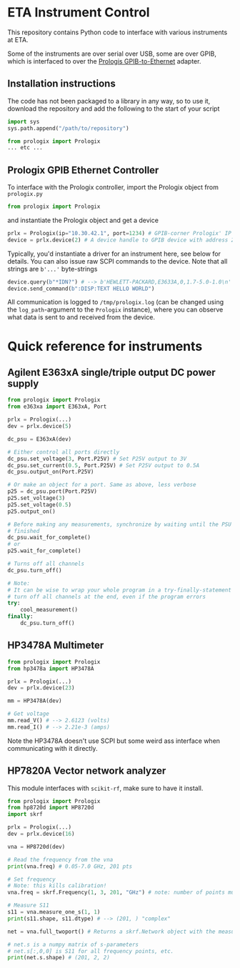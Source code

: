 # ETA Instrument Control

This repository contains Python code to interface with various instruments at ETA.

Some of the instruments are over serial over USB, some are over GPIB, which is
interfaced to over the [Prologis GPIB-to-Ethernet](https://prologix.biz/product/gpib-ethernet-controller)
adapter.

## Installation instructions

The code has not been packaged to a library in any way, so to use it, download the repository and
add the following to the start of your script

```py
import sys
sys.path.append("/path/to/repository")

from prologix import Prologix
... etc ...
```


## Prologix GPIB Ethernet Controller

To interface with the Prologix controller, import the Prologix object from `prologix.py`

```py
from prologix import Prologix
```

and instantiate the Prologix object and get a device

```py
prlx = Prologix(ip="10.30.42.1", port=1234) # GPIB-corner Prologix' IP
device = prlx.device(2) # A device handle to GPIB device with address 2
```

Typically, you'd instantiate a driver for an instrument here, see below for
details. You can also issue raw SCPI commands to the device. Note that all
strings are `b'...'` byte-strings

```py
device.query(b"*IDN?") # --> b'HEWLETT-PACKARD,E3633A,0,1.7-5.0-1.0\n'
device.send_command(b":DISP:TEXT HELLO WORLD")
```

All communication is logged to `/tmp/prologix.log` (can be changed using the
`log_path`-argument to the `Prologix` instance), where you can observe what data
is sent to and received from the device.

# Quick reference for instruments

## Agilent E363xA single/triple output DC power supply

```py
from prologix import Prologix
from e363xa import E363xA, Port

prlx = Prologix(...)
dev = prlx.device(5)

dc_psu = E363xA(dev)

# Either control all ports directly
dc_psu.set_voltage(3, Port.P25V) # Set P25V output to 3V
dc_psu.set_current(0.5, Port.P25V) # Set P25V output to 0.5A
dc_psu.output_on(Port.P25V)

# Or make an object for a port. Same as above, less verbose
p25 = dc_psu.port(Port.P25V)
p25.set_voltage(3)
p25.set_voltage(0.5)
p25.output_on()

# Before making any measurements, synchronize by waiting until the PSU has
# finished
dc_psu.wait_for_complete()
# or
p25.wait_for_complete()

# Turns off all channels
dc_psu.turn_off()

# Note:
# It can be wise to wrap your whole program in a try-finally-statement to
# turn off all channels at the end, even if the program errors
try:
    cool_measurement()
finally:
    dc_psu.turn_off()
```

## HP3478A Multimeter

```py
from prologix import Prologix
from hp3478a import HP3478A

prlx = Prologix(...)
dev = prlx.device(23)

mm = HP3478A(dev)

# Get voltage
mm.read_V() # --> 2.6123 (volts)
mm.read_I() # --> 2.21e-3 (amps)
```

Note the HP3478A doesn't use SCPI but some weird ass interface when communicating with it directly.

## HP7820A Vector network analyzer

This module interfaces with `scikit-rf`, make sure to have it install.

```py
from prologix import Prologix
from hp8720d import HP8720d
import skrf

prlx = Prologix(...)
dev = prlx.device(16)

vna = HP8720d(dev)

# Read the frequency from the vna
print(vna.freq) # 0.05-7.0 GHz, 201 pts

# Set frequency
# Note: this kills calibration!
vna.freq = skrf.Frequency(1, 3, 201, "GHz") # note: number of points must always be set to 201

# Measure S11
s11 = vna.measure_one_s(1, 1)
print(s11.shape, s11.dtype) # --> (201, ) "complex"

net = vna.full_twoport() # Returns a skrf.Network object with the measured data

# net.s is a numpy matrix of s-parameters
# net.s[:,0,0] is S11 for all frequency points, etc.
print(net.s.shape) # (201, 2, 2)
```
